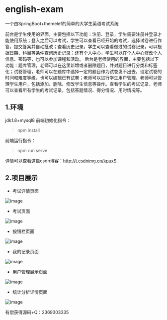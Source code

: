 # english-exam
一个由SpringBoot+themelef的简单的大学生英语考试系统

前台是学生使用的界面，主要包括以下功能：注册、登录，学生需要注册并登录才能使用系统；登入之后可以考试，学生可以查看已经开始的考试，选择试卷进行作答，提交答案并自动批改；查看历史记录，学生可以查看做过的试卷记录，可以根据日期、科目等条件查询历史记录；还有个人中心，学生可以在个人中心修改个人信息、密码等，也可以参加课程和活动。
后台是老师使用的界面，主要包括以下功能：题库管理，老师可以在这里新增或者删除题目，并对题目进行分类和标签化；试卷管理，老师可以在题库中选择一定的题目作为试卷发不出去，设定试卷的时间和难度等级，也可以编辑已有试卷；老师可以进行学生用户管理，老师可以管理学生用户，包括添加、删除、修改学生信息等操作。查看学生的考试记录，老师可以查看所有学生的考试记录，包括答题情况、得分情况、用时情况等。


## 1.环境
jdk1.8+mysql8
前端初始化指令：
> npm install

前端运行指令：
> npm run serve

详情可以查看这篇csdn博客：http://t.csdnimg.cn/kpuxS

## 2.项目展示
+ 考试详情页面

![image](https://github.com/luocong-shuaige/english-exam/assets/85004172/d6af9968-f689-4158-a752-0e27f7e10bcf)

+ 考试页面

![image](https://github.com/luocong-shuaige/english-exam/assets/85004172/4c7066c5-8b90-40a2-9b82-36111f1d5580)

+ 按钮栏页面

![image](https://github.com/luocong-shuaige/english-exam/assets/85004172/7e8e9cc9-56e7-4e2e-bfc3-09c03463977f)

+ 我的记录页面

![image](https://github.com/luocong-shuaige/english-exam/assets/85004172/2d31cc64-1d3e-4d30-b59d-c065527977d7)

+ 用户管理展示页面

![image](https://github.com/luocong-shuaige/english-exam/assets/85004172/ad88ad4f-8507-45de-b34d-60696bec6153)

+ 统计分析详情页面

![image](https://github.com/luocong-shuaige/english-exam/assets/85004172/b65b360a-3b6f-4926-af87-ee7fa438a50e)


有偿获得源码+Q：2369303335
